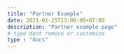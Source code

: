 ```yaml
---
title: "Partner Example"
date: 2021-01-25T13:00:00+07:00
description: "Partner example page"
# type dont remove or customize
type : "docs"
---
```

